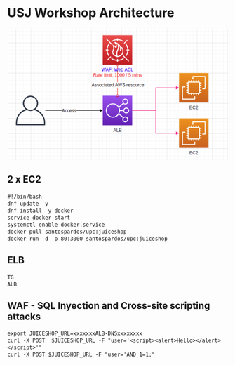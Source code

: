 # USJ Workshop Architecture

![](WAF-ALB-EC2.png)

## 2 x EC2
```
#!/bin/bash 
dnf update -y 
dnf install -y docker 
service docker start 
systemctl enable docker.service
docker pull santospardos/upc:juiceshop
docker run -d -p 80:3000 santospardos/upc:juiceshop
```

## ELB
```
TG
ALB
```

## WAF - SQL Inyection and Cross-site scripting attacks
```
export JUICESHOP_URL=xxxxxxxALB-DNSxxxxxxxx
curl -X POST  $JUICESHOP_URL -F "user='<script><alert>Hello></alert></script>'"
curl -X POST $JUICESHOP_URL -F "user='AND 1=1;"
```


